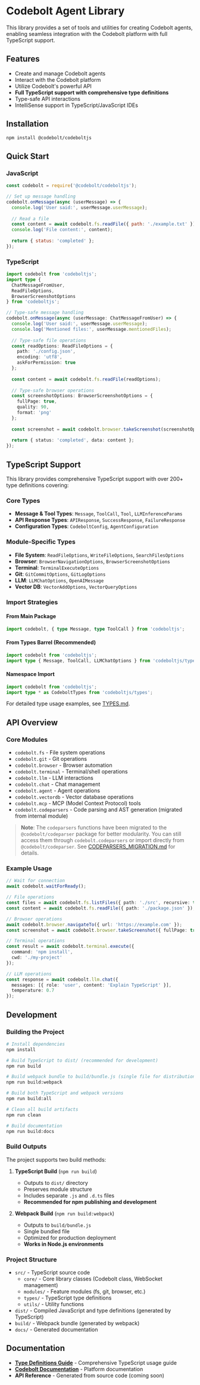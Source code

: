 # Codebolt Agent Library 

This library provides a set of tools and utilities for creating Codebolt agents, enabling seamless integration with the Codebolt platform with full TypeScript support.

## Features
- Create and manage Codebolt agents
- Interact with the Codebolt platform
- Utilize Codebolt's powerful API
- **Full TypeScript support with comprehensive type definitions**
- Type-safe API interactions
- IntelliSense support in TypeScript/JavaScript IDEs

## Installation

```bash
npm install @codebolt/codeboltjs
```

## Quick Start

### JavaScript
```javascript
const codebolt = require('@codebolt/codeboltjs');

// Set up message handling
codebolt.onMessage(async (userMessage) => {
  console.log('User said:', userMessage.userMessage);
  
  // Read a file
  const content = await codebolt.fs.readFile({ path: './example.txt' });
  console.log('File content:', content);
  
  return { status: 'completed' };
});
```

### TypeScript
```typescript
import codebolt from 'codeboltjs';
import type { 
  ChatMessageFromUser, 
  ReadFileOptions, 
  BrowserScreenshotOptions 
} from 'codeboltjs';

// Type-safe message handling
codebolt.onMessage(async (userMessage: ChatMessageFromUser) => {
  console.log('User said:', userMessage.userMessage);
  console.log('Mentioned files:', userMessage.mentionedFiles);
  
  // Type-safe file operations
  const readOptions: ReadFileOptions = {
    path: './config.json',
    encoding: 'utf8',
    askForPermission: true
  };
  
  const content = await codebolt.fs.readFile(readOptions);
  
  // Type-safe browser operations
  const screenshotOptions: BrowserScreenshotOptions = {
    fullPage: true,
    quality: 90,
    format: 'png'
  };
  
  const screenshot = await codebolt.browser.takeScreenshot(screenshotOptions);
  
  return { status: 'completed', data: content };
});
```

## TypeScript Support

This library provides comprehensive TypeScript support with over 200+ type definitions covering:

### Core Types
- **Message & Tool Types**: `Message`, `ToolCall`, `Tool`, `LLMInferenceParams`
- **API Response Types**: `APIResponse`, `SuccessResponse`, `FailureResponse`
- **Configuration Types**: `CodeboltConfig`, `AgentConfiguration`

### Module-Specific Types
- **File System**: `ReadFileOptions`, `WriteFileOptions`, `SearchFilesOptions`
- **Browser**: `BrowserNavigationOptions`, `BrowserScreenshotOptions`
- **Terminal**: `TerminalExecuteOptions`
- **Git**: `GitCommitOptions`, `GitLogOptions`
- **LLM**: `LLMChatOptions`, `OpenAIMessage`
- **Vector DB**: `VectorAddOptions`, `VectorQueryOptions`

### Import Strategies

#### From Main Package
```typescript
import codebolt, { type Message, type ToolCall } from 'codeboltjs';
```

#### From Types Barrel (Recommended)
```typescript
import codebolt from 'codeboltjs';
import type { Message, ToolCall, LLMChatOptions } from 'codeboltjs/types';
```

#### Namespace Import
```typescript
import codebolt from 'codeboltjs';
import type * as CodeboltTypes from 'codeboltjs/types';
```

For detailed type usage examples, see [TYPES.md](./TYPES.md).

## API Overview

### Core Modules

- `codebolt.fs` - File system operations
- `codebolt.git` - Git operations  
- `codebolt.browser` - Browser automation
- `codebolt.terminal` - Terminal/shell operations
- `codebolt.llm` - LLM interactions
- `codebolt.chat` - Chat management
- `codebolt.agent` - Agent operations
- `codebolt.vectordb` - Vector database operations
- `codebolt.mcp` - MCP (Model Context Protocol) tools
- `codebolt.codeparsers` - Code parsing and AST generation (migrated from internal module)

> **Note**: The `codeparsers` functions have been migrated to the `@codebolt/codeparser` package for better modularity. You can still access them through `codebolt.codeparsers` or import directly from `@codebolt/codeparser`. See [CODEPARSERS_MIGRATION.md](./CODEPARSERS_MIGRATION.md) for details.

### Example Usage

```typescript
// Wait for connection
await codebolt.waitForReady();

// File operations
const files = await codebolt.fs.listFiles({ path: './src', recursive: true });
const content = await codebolt.fs.readFile({ path: './package.json' });

// Browser operations  
await codebolt.browser.navigateTo({ url: 'https://example.com' });
const screenshot = await codebolt.browser.takeScreenshot({ fullPage: true });

// Terminal operations
const result = await codebolt.terminal.execute({ 
  command: 'npm install',
  cwd: './my-project' 
});

// LLM operations
const response = await codebolt.llm.chat({
  messages: [{ role: 'user', content: 'Explain TypeScript' }],
  temperature: 0.7
});
```

## Development

### Building the Project

```bash
# Install dependencies
npm install

# Build TypeScript to dist/ (recommended for development)
npm run build

# Build webpack bundle to build/bundle.js (single file for distribution)
npm run build:webpack

# Build both TypeScript and webpack versions
npm run build:all

# Clean all build artifacts
npm run clean

# Build documentation
npm run build:docs
```

### Build Outputs

The project supports two build methods:

1. **TypeScript Build** (`npm run build`)
   - Outputs to `dist/` directory
   - Preserves module structure
   - Includes separate `.js` and `.d.ts` files
   - **Recommended for npm publishing and development**

2. **Webpack Build** (`npm run build:webpack`)
   - Outputs to `build/bundle.js`
   - Single bundled file
   - Optimized for production deployment
   - **Works in Node.js environments**

### Project Structure

- `src/` - TypeScript source code
  - `core/` - Core library classes (Codebolt class, WebSocket management)
  - `modules/` - Feature modules (fs, git, browser, etc.)
  - `types/` - TypeScript type definitions
  - `utils/` - Utility functions
- `dist/` - Compiled JavaScript and type definitions (generated by TypeScript)
- `build/` - Webpack bundle (generated by webpack)
- `docs/` - Generated documentation

## Documentation

- **[Type Definitions Guide](./TYPES.md)** - Comprehensive TypeScript usage guide
- **[Codebolt Documentation](https://docs.codebolt.ai)** - Platform documentation
- **API Reference** - Generated from source code (coming soon)

